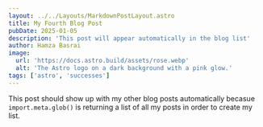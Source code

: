 ```yaml
---
layout: ../../Layouts/MarkdownPostLayout.astro
title: My Fourth Blog Post
pubDate: 2025-01-05
description: 'This post will appear automatically in the blog list'
author: Hamza Basrai
image:
  url: 'https://docs.astro.build/assets/rose.webp'
  alt: 'The Astro logo on a dark background with a pink glow.'
tags: ['astro', 'successes']
---
```


This post should show up with my other blog posts automatically becasue `import.meta.glob()` is returning a list of all my posts in order to create my list.
